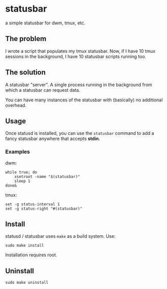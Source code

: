 # statusbar
a simple statusbar for dwm, tmux, etc.


## The problem

I wrote a script that populates my tmux statusbar. Now, if I have 10 tmux
sessions in the background, I have 10 statusbar scripts running too.


## The solution

A statusbar "server". A single process running in the background from which a
statusbar can request data.

You can have many instances of the statusbar with (basically) no
additional overhead.


## Usage

Once statusd is installed, you can use the `statusbar` command to add a fancy
statusbar anywhere that accepts **stdin**.


### Examples

dwm:
```
while true; do
    xsetroot -name "$(statusbar)"
    sleep 1
done&
```

tmux:
```
set -g status-interval 1
set -g status-right "#(statusbar)"
```


## Install

statusd / statusbar uses `make` as a build system. Use:

```
sudo make install
```

Installation requires root.


## Uninstall

```
sudo make uninstall
```
